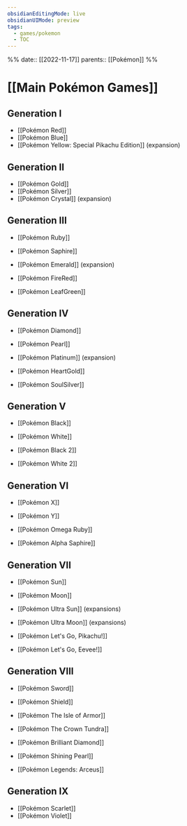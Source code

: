 ```yaml
---
obsidianEditingMode: live
obsidianUIMode: preview
tags:
  - games/pokemon
  - TOC
---
```

%%
date:: [[2022-11-17]]
parents:: [[Pokémon]]
%%

# [[Main Pokémon Games]]


## Generation I

- [[Pokémon Red]]
- [[Pokémon Blue]]
- [[Pokémon Yellow: Special Pikachu Edition]] (expansion)

## Generation II

- [[Pokémon Gold]]
- [[Pokémon Silver]]
- [[Pokémon Crystal]] (expansion)

## Generation III

- [[Pokémon Ruby]]
- [[Pokémon Saphire]]
- [[Pokémon Emerald]] (expansion)

- [[Pokémon FireRed]]
- [[Pokémon LeafGreen]]

## Generation IV

- [[Pokémon Diamond]]
- [[Pokémon Pearl]]
- [[Pokémon Platinum]] (expansion)

- [[Pokémon HeartGold]]
- [[Pokémon SoulSilver]]

## Generation V

- [[Pokémon Black]]
- [[Pokémon White]]

- [[Pokémon Black 2]]
- [[Pokémon White 2]]

## Generation VI

- [[Pokémon X]]
- [[Pokémon Y]]

- [[Pokémon Omega Ruby]]
- [[Pokémon Alpha Saphire]]

## Generation VII

- [[Pokémon Sun]]
- [[Pokémon Moon]]
- [[Pokémon Ultra Sun]] (expansions)
- [[Pokémon Ultra Moon]] (expansions)

- [[Pokémon Let's Go, Pikachu!]]
- [[Pokémon Let's Go, Eevee!]]

## Generation VIII

- [[Pokémon Sword]]
- [[Pokémon Shield]]
- [[Pokémon The Isle of Armor]]
- [[Pokémon The Crown Tundra]]

- [[Pokémon Brilliant Diamond]]
- [[Pokémon Shining Pearl]]

- [[Pokémon Legends: Arceus]]

## Generation IX

- [[Pokémon Scarlet]]
- [[Pokémon Violet]]

